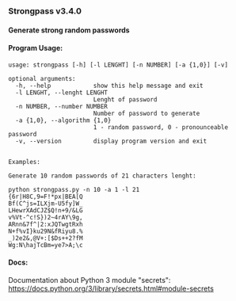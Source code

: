 ### Strongpass v3.4.0

#### Generate strong random passwords 

#### Program Usage:

```
usage: strongpass [-h] [-l LENGHT] [-n NUMBER] [-a {1,0}] [-v]

optional arguments:
  -h, --help            show this help message and exit
  -l LENGHT, --lenght LENGHT
                        Lenght of password
  -n NUMBER, --number NUMBER
                        Number of password to generate
  -a {1,0}, --algorithm {1,0}
                        1 - random password, 0 - pronounceable password
  -v, --version         display program version and exit


Examples:

Generate 10 random passwords of 21 characters lenght:

python strongpass.py -n 10 -a 1 -l 21
{6r|H8C,9=F!*px|BEA[Q
Bf(C^js=ILXjm-U5fy]W_
LHewrXAdCJZ$Q!n+9/&LG
v%Vt-^c!S})2~4rAY\9g,
ARnn&7f^|2:xJQTwgtRxh
N+f%vI}ku29N&fRiyu8.%
_)2e2&,@V+:[$Ds++2?fM
Wg:N\hajTcBm=ye7>A;\c
```



#### Docs:
Documentation about Python 3 module "secrets":
https://docs.python.org/3/library/secrets.html#module-secrets
